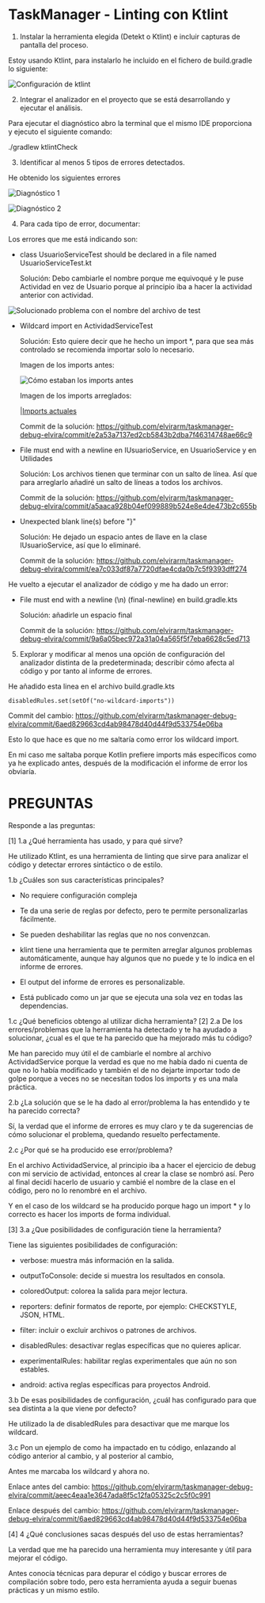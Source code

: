 # TaskManager - Linting con Ktlint

1. Instalar la herramienta elegida (Detekt o Ktlint) e incluir capturas de pantalla del proceso.
    
Estoy usando Ktlint, para instalarlo he incluido en el fichero de build.gradle lo siguiente:
   
![Configuración de ktlint](./src/main/kotlin/images/add_ktlint.jpg)

2. Integrar el analizador en el proyecto que se está desarrollando y ejecutar el análisis.

Para ejecutar el diagnóstico abro la terminal que el mismo IDE proporciona y ejecuto el siguiente comando:

   ./gradlew ktlintCheck

3. Identificar al menos 5 tipos de errores detectados.

He obtenido los siguientes errores

![Diagnóstico 1](./src/main/kotlin/images/diagnostico1.png)

![Diagnóstico 2](./src/main/kotlin/images/diagnostico2.png)

4. Para cada tipo de error, documentar:

Los errores que me está indicando son:

- class UsuarioServiceTest should be declared in a file named UsuarioServiceTest.kt

   Solución: Debo cambiarle el nombre porque me equivoqué y le puse Actividad en vez de Usuario porque al principio iba a hacer la actividad anterior con actividad.

![Solucionado problema con el nombre del archivo de test](./src/main/kotlin/images/cambioNombre.png)


-  Wildcard import en ActividadServiceTest
   
   Solución: Esto quiere decir que he hecho un import *, para que sea más controlado se recomienda importar solo lo necesario.

    Imagen de los imports antes:

    ![Cómo estaban los imports antes](./src/main/kotlin/images/importsantes.png)

    Imagen de los imports arreglados:

    |[Imports actuales](./src/main/kotlin/images/importdespues.png)

    Commit de la solución: https://github.com/elvirarm/taskmanager-debug-elvira/commit/e2a53a7137ed2cb5843b2dba7f46314748ae66c9

- File must end with a newline en IUsuarioService, en UsuarioService y en Utilidades

   Solución: Los archivos tienen que terminar con un salto de línea. Así que para arreglarlo añadiré un salto de líneas a todos los archivos.

    Commit de la solución: https://github.com/elvirarm/taskmanager-debug-elvira/commit/a5aaca928b04ef099889b524e8e4de473b2c655b

- Unexpected blank line(s) before "}"

   Solución: He dejado un espacio antes de llave en la clase IUsuarioService, así que lo eliminaré.

    Commit de la solución: https://github.com/elvirarm/taskmanager-debug-elvira/commit/ea7c033df87a7720dfae4cda0b7c5f9393dff274

He vuelto a ejecutar el analizador de código y me ha dado un error:

- File must end with a newline (\n) (final-newline) en build.gradle.kts

    Solución: añadirle un espacio final

    Commit de la solución: https://github.com/elvirarm/taskmanager-debug-elvira/commit/9a6a05bec972a31a04a565f5f7eba6628c5ed713

5. Explorar y modificar al menos una opción de configuración del analizador distinta de la predeterminada; describir cómo afecta al código y por tanto al informe de errores.

He añadido esta linea en el archivo build.gradle.kts

    disabledRules.set(setOf("no-wildcard-imports"))

Commit del cambio: https://github.com/elvirarm/taskmanager-debug-elvira/commit/6aed829663cd4ab98478d40d44f9d533754e06ba

Esto lo que hace es que no me saltaría como error los wildcard import.

En mi caso me saltaba porque Kotlin prefiere imports más específicos como ya he explicado antes, después de la modificación el informe de error los obviaría.

# PREGUNTAS

Responde a las preguntas:

[1]
1.a ¿Qué herramienta has usado, y para qué sirve?

He utilizado Ktlint, es una herramienta de linting que sirve para analizar el código y detectar errores sintáctico o de estilo.

1.b ¿Cuáles son sus características principales?

- No requiere configuración compleja

- Te da una serie de reglas por defecto, pero te permite personalizarlas fácilmente.

- Se pueden deshabilitar las reglas que no nos convenzcan.

- klint tiene una herramienta que te permiten arreglar algunos problemas automáticamente, aunque hay algunos que no puede y te lo indica en el informe de errores.

- El output del informe de errores es personalizable.

- Está publicado como un jar que se ejecuta una sola vez en todas las dependencias. 

1.c ¿Qué beneficios obtengo al utilizar dicha herramienta?
[2]
2.a De los errores/problemas que la herramienta ha detectado y te ha ayudado a solucionar, ¿cual es el que te ha parecido que ha mejorado más tu código?

Me han parecido muy útil el de cambiarle el nombre al archivo ActividadService porque la verdad es que no me había dado ni cuenta de que no lo había modificado y también el de no dejarte importar todo de golpe porque a veces no se necesitan todos los imports y es una mala práctica.

2.b ¿La solución que se le ha dado al error/problema la has entendido y te ha parecido correcta?

Sí, la verdad que el informe de errores es muy claro y te da sugerencias de cómo solucionar el problema, quedando resuelto perfectamente.

2.c ¿Por qué se ha producido ese error/problema?

En el archivo ActividadService, al principio iba a hacer el ejercicio de debug con mi servicio de actividad, entonces al crear la clase se nombró así. Pero al final decidí hacerlo de usuario y cambié el nombre de la clase en el código, pero no lo renombré en el archivo.

Y en el caso de los wildcard se ha producido porque hago un import * y lo correcto es hacer los imports de forma individual.

[3]
3.a ¿Que posibilidades de configuración tiene la herramienta?

Tiene las siguientes posibilidades de configuración:

- verbose: muestra más información en la salida.

- outputToConsole: decide si muestra los resultados en consola.

- coloredOutput: colorea la salida para mejor lectura.

- reporters: definir formatos de reporte, por ejemplo: CHECKSTYLE, JSON, HTML.

- filter: incluir o excluir archivos o patrones de archivos.

- disabledRules: desactivar reglas específicas que no quieres aplicar.

- experimentalRules: habilitar reglas experimentales que aún no son estables.

- android: activa reglas específicas para proyectos Android.

3.b De esas posibilidades de configuración, ¿cuál has configurado para que sea distinta a la que viene por defecto?

He utilizado la de disabledRules para desactivar que me marque los wildcard.

3.c Pon un ejemplo de como ha impactado en tu código, enlazando al código anterior al cambio, y al posterior al cambio,

Antes me marcaba los wildcard y ahora no.

Enlace antes del cambio: https://github.com/elvirarm/taskmanager-debug-elvira/commit/aeec4eaa1e3647ada8f5c12fa05325c2c5f0c991

Enlace después del cambio: https://github.com/elvirarm/taskmanager-debug-elvira/commit/6aed829663cd4ab98478d40d44f9d533754e06ba

[4]
4 ¿Qué conclusiones sacas después del uso de estas herramientas?

La verdad que me ha parecido una herramienta muy interesante y útil para mejorar el código.

Antes conocía técnicas para depurar el código y buscar errores de compilación sobre todo, pero esta herramienta ayuda a seguir buenas prácticas y un mismo estilo.
